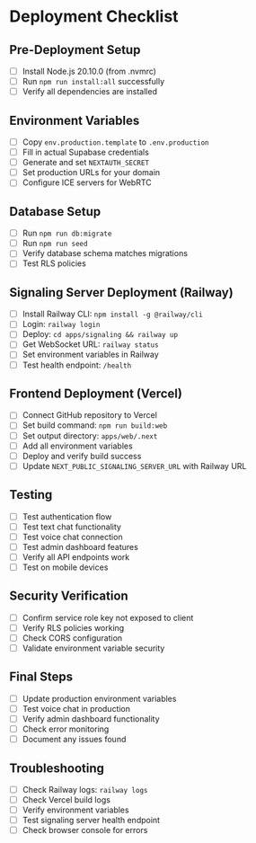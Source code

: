 # Deployment Checklist

## Pre-Deployment Setup
- [ ] Install Node.js 20.10.0 (from .nvmrc)
- [ ] Run `npm run install:all` successfully
- [ ] Verify all dependencies are installed

## Environment Variables
- [ ] Copy `env.production.template` to `.env.production`
- [ ] Fill in actual Supabase credentials
- [ ] Generate and set `NEXTAUTH_SECRET`
- [ ] Set production URLs for your domain
- [ ] Configure ICE servers for WebRTC

## Database Setup
- [ ] Run `npm run db:migrate`
- [ ] Run `npm run seed`
- [ ] Verify database schema matches migrations
- [ ] Test RLS policies

## Signaling Server Deployment (Railway)
- [ ] Install Railway CLI: `npm install -g @railway/cli`
- [ ] Login: `railway login`
- [ ] Deploy: `cd apps/signaling && railway up`
- [ ] Get WebSocket URL: `railway status`
- [ ] Set environment variables in Railway
- [ ] Test health endpoint: `/health`

## Frontend Deployment (Vercel)
- [ ] Connect GitHub repository to Vercel
- [ ] Set build command: `npm run build:web`
- [ ] Set output directory: `apps/web/.next`
- [ ] Add all environment variables
- [ ] Deploy and verify build success
- [ ] Update `NEXT_PUBLIC_SIGNALING_SERVER_URL` with Railway URL

## Testing
- [ ] Test authentication flow
- [ ] Test text chat functionality
- [ ] Test voice chat connection
- [ ] Test admin dashboard features
- [ ] Verify all API endpoints work
- [ ] Test on mobile devices

## Security Verification
- [ ] Confirm service role key not exposed to client
- [ ] Verify RLS policies working
- [ ] Check CORS configuration
- [ ] Validate environment variable security

## Final Steps
- [ ] Update production environment variables
- [ ] Test voice chat in production
- [ ] Verify admin dashboard functionality
- [ ] Check error monitoring
- [ ] Document any issues found

## Troubleshooting
- [ ] Check Railway logs: `railway logs`
- [ ] Check Vercel build logs
- [ ] Verify environment variables
- [ ] Test signaling server health endpoint
- [ ] Check browser console for errors
